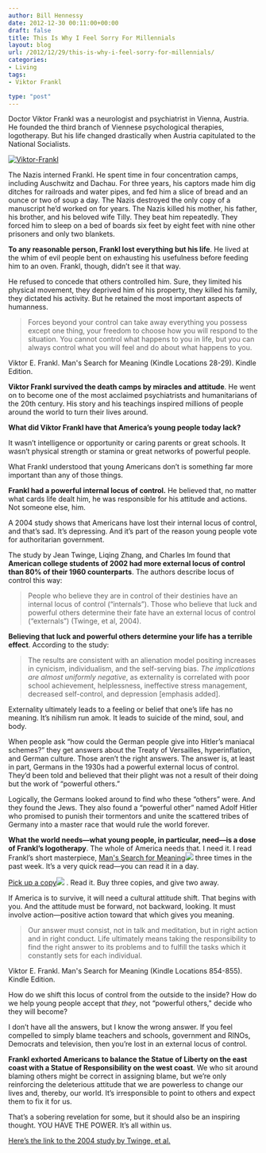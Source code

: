 ```yaml
---
author: Bill Hennessy
date: 2012-12-30 00:11:00+00:00
draft: false
title: This Is Why I Feel Sorry For Millennials
layout: blog
url: /2012/12/29/this-is-why-i-feel-sorry-for-millennials/
categories:
- Living
tags:
- Viktor Frankl

type: "post"
---
```


Doctor Viktor Frankl was a neurologist and psychiatrist in Vienna, Austria. He founded the third branch of Viennese psychological therapies, logotherapy. But his life changed drastically when Austria capitulated to the National Socialists.

[![Viktor-Frankl](https://ludicrite.files.wordpress.com/2012/12/viktor-frankl_thumb.jpg)
](https://ludicrite.files.wordpress.com/2012/12/viktor-frankl.jpg)

The Nazis interned Frankl. He spent time in four concentration camps, including Auschwitz and Dachau. For three years, his captors made him dig ditches for railroads and water pipes, and fed him a slice of bread and an ounce or two of soup a day. The Nazis destroyed the only copy of a manuscript he’d worked on for years. The Nazis killed his mother, his father, his brother, and his beloved wife Tilly. They beat him repeatedly. They forced him to sleep on a bed of boards six feet by eight feet with nine other prisoners and only two blankets.

**To any reasonable person, Frankl lost everything but his life**. He lived at the whim of evil people bent on exhausting his usefulness before feeding him to an oven. Frankl, though, didn’t see it that way.

He refused to concede that others controlled him. Sure, they limited his physical movement, they deprived him of his property, they killed his family, they dictated his activity. But he retained the most important aspects of humanness.


> Forces beyond your control can take away everything you possess except one thing, your freedom to choose how you will respond to the situation. You cannot control what happens to you in life, but you can always control what you will feel and do about what happens to you.

Viktor E. Frankl. Man's Search for Meaning (Kindle Locations 28-29). Kindle Edition.


**Viktor Frankl survived the death camps by miracles and attitude**. He went on to become one of the most acclaimed psychiatrists and humanitarians of the 20th century. His story and his teachings inspired millions of people around the world to turn their lives around.

**What did Viktor Frankl have that America’s young people today lack?**

It wasn’t intelligence or opportunity or caring parents or great schools. It wasn’t physical strength or stamina or great networks of powerful people.

What Frankl understood that young Americans don’t is something far more important than any of those things.

**Frankl had a powerful internal locus of control.** He believed that, no matter what cards life dealt him, he was responsible for his attitude and actions. Not someone else, him.

A 2004 study shows that Americans have lost their internal locus of control, and that’s sad. It’s depressing. And it’s part of the reason young people vote for authoritarian government.

The study by Jean Twinge, Liqing Zhang, and Charles Im found that **American college students of 2002 had more external locus of control than 80% of their 1960 counterparts**. The authors describe locus of control this way:


> People who believe they are in control of their destinies have an internal locus of control (“internals”). Those who believe that luck and powerful others determine their fate have an external locus of control (“externals”) (Twinge, et al, 2004).


**Believing that luck and powerful others determine your life has a terrible effect**.  According to the study:


> The results are consistent with an alienation model positing increases in cynicism, individualism, and the self-serving bias. _The implications are almost uniformly negative_, as externality is correlated with poor school achievement, helplessness, ineffective stress management, decreased self-control, and depression [emphasis added].


Externality ultimately leads to a feeling or belief that one’s life has no meaning. It’s nihilism run amok. It leads to suicide of the mind, soul, and body.

When people ask “how could the German people give into Hitler’s maniacal schemes?” they get answers about the Treaty of Versailles, hyperinflation, and German culture. Those aren’t the right answers. The answer is, at least in part, Germans in the 1930s had a powerful external locus of control. They’d been told and believed that their plight was not a result of their doing but the work of “powerful others.”

Logically, the Germans looked around to find who these “others” were. And they found the Jews. They also found a “powerful other” named Adolf Hitler who promised to punish their tormentors and unite the scattered tribes of Germany into a master race that would rule the world forever.

**What the world needs—what young people, in particular, need—is a dose of Frankl’s logotherapy**.  The whole of America needs that. I need it. I read Frankl’s short masterpiece, [Man's Search for Meaning](https://www.amazon.com/gp/product/0807014273/ref=as_li_ss_tl?ie=UTF8&tag=hennesssview-20&linkCode=as2&camp=1789&creative=390957&creativeASIN=0807014273)![](https://www.assoc-amazon.com/e/ir?t=hennesssview-20&l=as2&o=1&a=0807014273)
three times in the past week. It’s a very quick read—you can read it in a day.

[Pick up a copy](https://www.amazon.com/gp/product/0807014273/ref=as_li_ss_tl?ie=UTF8&tag=hennesssview-20&linkCode=as2&camp=1789&creative=390957&creativeASIN=0807014273)![](https://www.assoc-amazon.com/e/ir?t=hennesssview-20&l=as2&o=1&a=0807014273)
.  Read it. Buy three copies, and give two away.

If America is to survive, it will need a cultural attitude shift. That begins with you. And the attitude must be forward, not backward, looking. It must involve action—positive action toward that which gives you meaning.


> Our answer must consist, not in talk and meditation, but in right action and in right conduct. Life ultimately means taking the responsibility to find the right answer to its problems and to fulfill the tasks which it constantly sets for each individual.

Viktor E. Frankl. Man's Search for Meaning (Kindle Locations 854-855). Kindle Edition.


How do we shift this locus of control from the outside to the inside? How do we help young people accept that _they_, not “powerful others," decide who they will become?

I don’t have all the answers, but I know the wrong answer. If you feel compelled to simply blame teachers and schools, government and RINOs, Democrats and television, then you’re lost in an external locus of control.

**Frankl exhorted Americans to balance the Statue of Liberty on the east coast with a Statue of Responsibility on the west coast**. We who sit around blaming others might be correct in assigning blame, but we’re only reinforcing the deleterious attitude that we are powerless to change our lives and, thereby, our world. It’s irresponsible to point to others and expect them to fix it for us.

That’s a sobering revelation for some, but it should also be an inspiring thought.  YOU HAVE THE POWER.  It’s all within us.

[Here’s the link to the 2004 study by Twinge, et al.](https://www.evernote.com/shard/s1/sh/d042eb83-7af5-4966-b35e-baf5d95dc701/d52f0d4ed77d7af4972bc1f30a0e5400)
